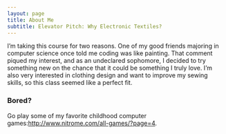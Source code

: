 ```yaml
---
layout: page
title: About Me
subtitle: Elevator Pitch: Why Electronic Textiles? 
---
```


I’m taking this course for two reasons. One of my good friends majoring in computer science once told me coding was like painting. That comment piqued my interest, and as an undeclared sophomore, I decided to try something new on the chance that it could be something I truly love. I’m also very interested in clothing design and want to improve my sewing skills, so this class seemed like a perfect fit.


### Bored? 

Go play some of my favorite childhood computer games:http://www.nitrome.com/all-games/?page=4.

